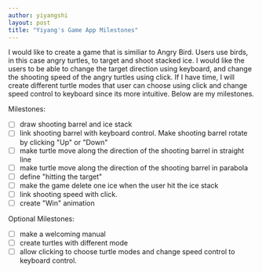 ```yaml
---
author: yiyangshi
layout: post
title: "Yiyang's Game App Milestones"
---
```


I would like to create a game that is similiar to Angry Bird. Users use birds, in this case angry turtles, to target and shoot stacked ice. I would like the users to be able to change the target direction using keyboard, and change the shooting speed of the angry turtles using click. If I have time, I will create different turtle modes that user can choose using click and change speed control to keyboard since its more intuitive. Below are my milestones.

Milestones:
- [ ] draw shooting barrel and ice stack
- [ ] link shooting barrel with keyboard control. Make shooting barrel rotate by clicking "Up" or "Down"
- [ ] make turtle move along the direction of the shooting barrel in straight line
- [ ] make turtle move along the direction of the shooting barrel in parabola
- [ ] define "hitting the target"
- [ ] make the game delete one ice when the user hit the ice stack
- [ ] link shooting speed with click. 
- [ ] create "Win" animation

Optional Milestones:
- [ ] make a welcoming manual
- [ ] create turtles with different mode 
- [ ] allow clicking to choose turtle modes and change speed control to keyboard control.
